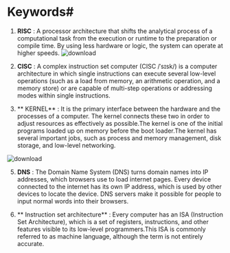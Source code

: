 # Keywords#
1. **RISC** : A processor architecture that shifts the analytical process of a computational task from the execution or runtime to the preparation or compile time. By using less hardware or logic, the system can operate at higher speeds.
 ![download](https://github.com/ManavCodingspace/Keywords/assets/145857624/2f2a5a42-2836-48a4-84aa-86f1a7049b37)

3. **CISC** : A complex instruction set computer (CISC /ˈsɪsk/) is a computer architecture in which single instructions can execute several low-level operations (such as a load from memory, an arithmetic operation, and a memory store) or are capable of multi-step operations or addressing modes within single instructions.
4. ** KERNEL** : It is the primary interface between the hardware and the processes of a computer. The kernel connects these two in order to adjust resources as effectively as possible.The kernel is one of the initial programs loaded up on memory before the boot loader.The kernel has several important jobs, such as process and memory management, disk storage, and low-level networking.
 
  ![download](https://github.com/ManavCodingspace/Keywords/assets/145857624/40d6cfe1-4a03-4330-9cf1-ea54e5debaf6)
 
  5. **DNS** : The Domain Name System (DNS) turns domain names into IP addresses, which browsers use to load internet pages. Every device connected to the internet has its own IP address, which is used by other devices to locate the device. DNS servers make it possible for people to input normal words into their browsers. 
 
  6. ** Instruction set architecture** : Every computer has an ISA (Instruction Set Architecture), which is a set of registers, instructions, and other features visible to its low-level programmers.This ISA is commonly referred to as machine language, although the term is not entirely accurate.
